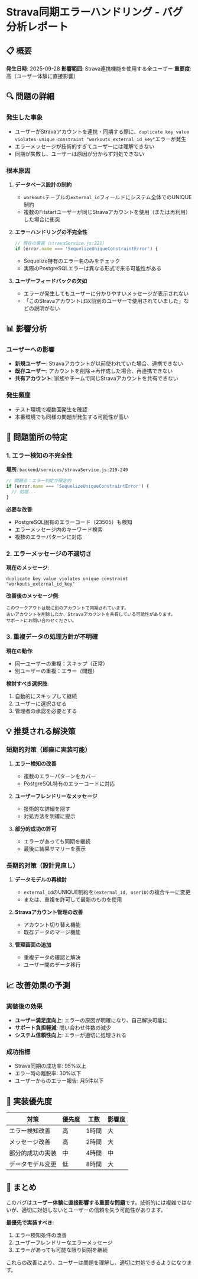 # Strava同期エラーハンドリング - バグ分析レポート

## 📋 概要
**発生日時**: 2025-09-28
**影響範囲**: Strava連携機能を使用する全ユーザー
**重要度**: 高（ユーザー体験に直接影響）

## 🔍 問題の詳細

### 発生した事象
- ユーザーがStravaアカウントを連携・同期する際に、`duplicate key value violates unique constraint "workouts_external_id_key"`エラーが発生
- エラーメッセージが技術的すぎてユーザーには理解できない
- 同期が失敗し、ユーザーは原因が分からず対処できない

### 根本原因
1. **データベース設計の制約**
   - `workouts`テーブルの`external_id`フィールドにシステム全体でのUNIQUE制約
   - 複数のFitstartユーザーが同じStravaアカウントを使用（または再利用）した場合に衝突

2. **エラーハンドリングの不完全性**
   ```javascript
   // 現在の実装（stravaService.js:221）
   if (error.name === 'SequelizeUniqueConstraintError') {
   ```
   - Sequelize特有のエラー名のみをチェック
   - 実際のPostgreSQLエラーは異なる形式で来る可能性がある

3. **ユーザーフィードバックの欠如**
   - エラーが発生してもユーザーに分かりやすいメッセージが表示されない
   - 「このStravaアカウントは以前別のユーザーで使用されていました」などの説明がない

## 📊 影響分析

### ユーザーへの影響
- **新規ユーザー**: Stravaアカウントが以前使われていた場合、連携できない
- **既存ユーザー**: アカウントを削除→再作成した場合、再連携できない
- **共有アカウント**: 家族やチームで同じStravaアカウントを共有できない

### 発生頻度
- テスト環境で複数回発生を確認
- 本番環境でも同様の問題が発生する可能性が高い

## 🎯 問題箇所の特定

### 1. エラー検知の不完全性
**場所**: `backend/services/stravaService.js:219-249`

```javascript
// 問題点：エラー判定が限定的
if (error.name === 'SequelizeUniqueConstraintError') {
  // 処理...
}
```

**必要な改善**:
- PostgreSQL固有のエラーコード（23505）も検知
- エラーメッセージ内のキーワード検索
- 複数のエラーパターンに対応

### 2. エラーメッセージの不適切さ
**現在のメッセージ**:
```
duplicate key value violates unique constraint "workouts_external_id_key"
```

**改善後のメッセージ例**:
```
このワークアウトは既に別のアカウントで同期されています。
古いアカウントを削除したか、Stravaアカウントを共有している可能性があります。
サポートにお問い合わせください。
```

### 3. 重複データの処理方針が不明確
**現在の動作**:
- 同一ユーザーの重複：スキップ（正常）
- 別ユーザーの重複：エラー（問題）

**検討すべき選択肢**:
1. 自動的にスキップして継続
2. ユーザーに選択させる
3. 管理者の承認を必要とする

## 💡 推奨される解決策

### 短期的対策（即座に実装可能）
1. **エラー検知の改善**
   - 複数のエラーパターンをカバー
   - PostgreSQL特有のエラーコードに対応

2. **ユーザーフレンドリーなメッセージ**
   - 技術的な詳細を隠す
   - 対処方法を明確に提示

3. **部分的成功の許可**
   - エラーがあっても同期を継続
   - 最後に結果サマリーを表示

### 長期的対策（設計見直し）
1. **データモデルの再検討**
   - `external_id`のUNIQUE制約を`(external_id, userID)`の複合キーに変更
   - または、重複を許可して最新のものを使用

2. **Stravaアカウント管理の改善**
   - アカウント切り替え機能
   - 既存データのマージ機能

3. **管理画面の追加**
   - 重複データの確認と解決
   - ユーザー間のデータ移行

## 📈 改善効果の予測

### 実装後の効果
- **ユーザー満足度向上**: エラーの原因が明確になり、自己解決可能に
- **サポート負担軽減**: 問い合わせ件数の減少
- **システム信頼性向上**: エラーが適切に処理される

### 成功指標
- Strava同期の成功率: 95%以上
- エラー時の離脱率: 30%以下
- ユーザーからのエラー報告: 月5件以下

## 🔧 実装優先度

| 対策 | 優先度 | 工数 | 影響度 |
|------|-------|------|-------|
| エラー検知改善 | 高 | 1時間 | 大 |
| メッセージ改善 | 高 | 2時間 | 大 |
| 部分的成功の実装 | 中 | 4時間 | 中 |
| データモデル変更 | 低 | 8時間 | 大 |

## 📝 まとめ

このバグは**ユーザー体験に直接影響する重要な問題**です。技術的には複雑ではないが、適切に対処しないとユーザーの信頼を失う可能性があります。

**最優先で実装すべき**:
1. エラー検知条件の改善
2. ユーザーフレンドリーなエラーメッセージ
3. エラーがあっても可能な限り同期を継続

これらの改善により、ユーザーは問題を理解し、適切に対処できるようになります。